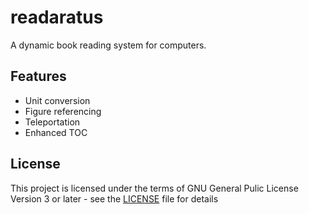 # readaratus

A dynamic book reading system for computers.
## Features
- Unit conversion
- Figure referencing
- Teleportation
- Enhanced TOC

## License

This project is licensed under the terms of GNU General Pulic License Version 3 or later - see the [LICENSE](LICENSE) file for details
